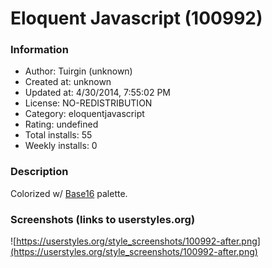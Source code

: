 # Eloquent Javascript (100992)

### Information
- Author: Tuirgin (unknown)
- Created at: unknown
- Updated at: 4/30/2014, 7:55:02 PM
- License: NO-REDISTRIBUTION
- Category: eloquentjavascript
- Rating: undefined
- Total installs: 55
- Weekly installs: 0


### Description
Colorized w/ <a href="https://github.com/chriskempson/base16">Base16</a> palette.


### Screenshots (links to userstyles.org)
![https://userstyles.org/style_screenshots/100992-after.png](https://userstyles.org/style_screenshots/100992-after.png)


